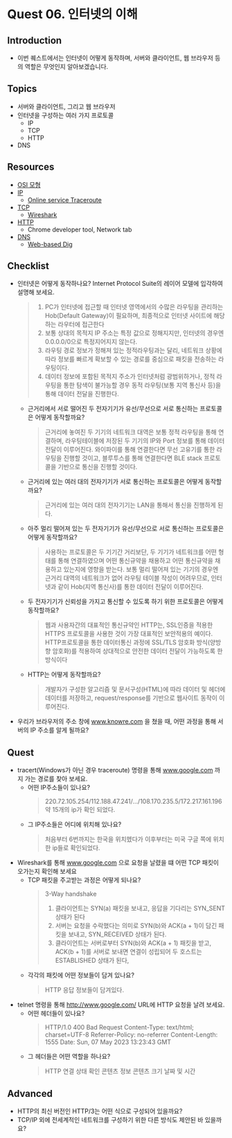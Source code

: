 # Quest 06. 인터넷의 이해

## Introduction

- 이번 퀘스트에서는 인터넷이 어떻게 동작하며, 서버와 클라이언트, 웹 브라우저 등의 역할은 무엇인지 알아보겠습니다.

## Topics

- 서버와 클라이언트, 그리고 웹 브라우저
- 인터넷을 구성하는 여러 가지 프로토콜
  - IP
  - TCP
  - HTTP
- DNS

## Resources

- [OSI 모형](https://ko.wikipedia.org/wiki/OSI_%EB%AA%A8%ED%98%95)
- [IP](https://ko.wikipedia.org/wiki/%EC%9D%B8%ED%84%B0%EB%84%B7_%ED%94%84%EB%A1%9C%ED%86%A0%EC%BD%9C)
  - [Online service Traceroute](http://ping.eu/traceroute/)
- [TCP](https://ko.wikipedia.org/wiki/%EC%A0%84%EC%86%A1_%EC%A0%9C%EC%96%B4_%ED%94%84%EB%A1%9C%ED%86%A0%EC%BD%9C)
  - [Wireshark](https://www.wireshark.org/download.html)
- [HTTP](https://ko.wikipedia.org/wiki/HTTP)
  - Chrome developer tool, Network tab
- [DNS](https://ko.wikipedia.org/wiki/%EB%8F%84%EB%A9%94%EC%9D%B8_%EB%84%A4%EC%9E%84_%EC%8B%9C%EC%8A%A4%ED%85%9C)
  - [Web-based Dig](http://networking.ringofsaturn.com/Tools/dig.php)

## Checklist

- 인터넷은 어떻게 동작하나요? Internet Protocol Suite의 레이어 모델에 입각하여 설명해 보세요.
  > 1.  PC가 인터넷에 접근할 때 인터넷 영역에서의 수많은 라우팅을 관리하는 Hob(Default Gateway)이 필요하며, 최종적으로 인터넷 사이트에 해당하는 라우터에 접근한다
  > 2.  보통 상대의 목적지 IP 주소는 특정 값으로 정해지지만, 인터넷의 경우엔 0.0.0.0/0으로 특정지어지지 않는다.
  > 3.  라우팅 경로 정보가 정해져 있는 정적라우팅과는 달리, 네트워크 상황에 따라 정보를 빠르게 확보할 수 있는 경로를 중심으로 패킷을 전송하는 라우팅이다.
  > 4.  데이터 정보에 포함된 목적지 주소가 인터넷처럼 광범위하거나, 정적 라우팅을 통한 탐색이 불가능할 경우 동적 라우팅(보통 지역 통신사 등)을 통해 데이터 전달을 진행한다.
  - 근거리에서 서로 떨어진 두 전자기기가 유선/무선으로 서로 통신하는 프로토콜은 어떻게 동작할까요?
    > 근거리에 놓여진 두 기기의 네트워크 대역은 보통 정적 라우팅을 통해 연결하며, 라우팅테이블에 저장된 두 기기의 IP와 Port 정보를 통해 데이터 전달이 이루어진다.
    > 와이파이를 통해 연결한다면 무선 고유기를 통한 라우팅을 진행할 것이고, 블루투스를 통해 연결한다면 BLE stack 프로토콜을 기반으로 통신을 진행할 것이다.
  - 근거리에 있는 여러 대의 전자기기가 서로 통신하는 프로토콜은 어떻게 동작할까요?
    > 근거리에 있는 여러 대의 전자기기는 LAN을 통해서 통신을 진행하게 된다.
  - 아주 멀리 떨어져 있는 두 전자기기가 유선/무선으로 서로 통신하는 프로토콜은 어떻게 동작할까요?
    > 사용하는 프로토콜은 두 기기간 거리보단, 두 기기가 네트워크를 어떤 형태를 통해 연결하였으며 어떤 통신규약을 채용하고 어떤 통신규약을 채용하고 있는지에 영향을 받는다.
    > 보통 멀리 떨어져 있는 기기의 경우엔 근거리 대역의 네트워크가 없어 라우팅 테이블 작성이 어려우므로, 인터넷과 같이 Hob(지역 통신사)를 통한 데이터 전달이 이루어진다.
  - 두 전자기기가 신뢰성을 가지고 통신할 수 있도록 하기 위한 프로토콜은 어떻게 동작할까요?
    > 웹과 사용자간의 대표적인 통신규약인 HTTP는, SSL인증을 적용한 HTTPS 프로토콜을 사용한 것이 가장 대표적인 보안적용의 예이다.
    > HTTP프로토콜을 통한 데이터통신 과정에 SSL/TLS 암호화 방식(양방향 암호화)를 적용하여 상대적으로 안전한 데이터 전달이 가능하도록 한 방식이다
  - HTTP는 어떻게 동작할까요?
    > 개발자가 구성한 알고리즘 및 문서구성(HTML)에 따라 데이터 및 헤더에 데이터를 저장하고, request/response를 기반으로 웹사이트 동작이 이루어진다.
- 우리가 브라우저의 주소 창에 www.knowre.com 을 쳤을 때, 어떤 과정을 통해 서버의 IP 주소를 알게 될까요?

## Quest

- tracert(Windows가 아닌 경우 traceroute) 명령을 통해 www.google.com 까지 가는 경로를 찾아 보세요.
  - 어떤 IP주소들이 있나요?
    > 220.72.105.254/112.188.47.241/.../108.170.235.5/172.217.161.196 약 15개의 ip가 확인 되었다.
  - 그 IP주소들은 어디에 위치해 있나요?
    > 처음부터 6번까지는 한국을 위치헸다가 이후부터는 미국 구글 쪽에 위치한 ip들로 확인되었다.
- Wireshark를 통해 www.google.com 으로 요청을 날렸을 떄 어떤 TCP 패킷이 오가는지 확인해 보세요
  - TCP 패킷을 주고받는 과정은 어떻게 되나요?
    > 3-Way handshake
    >
    > 1.  클라이언트는 SYN(a) 패킷을 보내고, 응답을 기다리는 SYN_SENT 상태가 된다
    > 2.  서버는 요청을 수락했다는 의미로 SYN(b)와 ACK(a + 1)이 담긴 패킷을 보내고, SYN_RECEIVED 상태가 된다.
    > 3.  클라이언트는 서버로부터 SYN(b)와 ACK(a + 1) 패킷을 받고, ACK(b + 1)를 서버로 보내면 연결이 성립되어 두 호스트는 ESTABLISHED 상태가 된다,
  - 각각의 패킷에 어떤 정보들이 담겨 있나요?
    > HTTP 응답 정보들이 담겨있다.
- telnet 명령을 통해 http://www.google.com/ URL에 HTTP 요청을 날려 보세요.
  - 어떤 헤더들이 있나요?
    > HTTP/1.0 400 Bad Request
    > Content-Type: text/html; charset=UTF-8
    > Referrer-Policy: no-referrer
    > Content-Length: 1555
    > Date: Sun, 07 May 2023 13:23:43 GMT
  - 그 헤더들은 어떤 역할을 하나요?
    > HTTP 연결 상태 확인
    > 콘텐츠 정보
    > 콘텐츠 크기
    > 날짜 및 시간

## Advanced

- HTTP의 최신 버전인 HTTP/3는 어떤 식으로 구성되어 있을까요?
- TCP/IP 외에 전세계적인 네트워크를 구성하기 위한 다른 방식도 제안된 바 있을까요?
